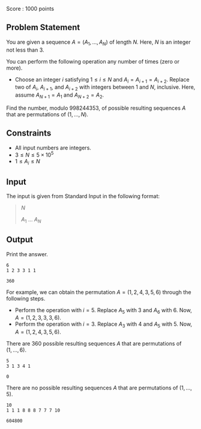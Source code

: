 Score : $1000$ points

## Problem Statement

You are given a sequence $A = (A_1, \ldots, A_N)$ of length $N$. Here, $N$ is an integer not less than $3$.

You can perform the following operation any number of times (zero or more).

- Choose an integer $i$ satisfying $1 \leq i \leq N$ and $A_i = A_{i+1} = A_{i+2}$. Replace two of $A_i$, $A_{i+1}$, and $A_{i+2}$ with integers between $1$ and $N$, inclusive. Here, assume $A_{N+1} = A_1$ and $A_{N+2} = A_2$.

Find the number, modulo $998244353$, of possible resulting sequences $A$ that are permutations of $(1, \ldots, N)$.

## Constraints

- All input numbers are integers.
- $3 \leq N \leq 5 \times 10^5$
- $1 \leq A_i \leq N$

## Input

The input is given from Standard Input in the following format:

> $N$ 
> 
> $A_1$ $\ldots$ $A_N$

## Output

Print the answer.

```input1
6
1 2 3 3 1 1
```

```output1
360
```

For example, we can obtain the permutation $A = (1,2,4,3,5,6)$ through the following steps.

- Perform the operation with $i=5$. Replace $A_5$ with $3$ and $A_6$ with $6$. Now, $A = (1,2,3,3,3,6)$.
- Perform the operation with $i=3$. Replace $A_3$ with $4$ and $A_5$ with $5$. Now, $A = (1,2,4,3,5,6)$.

There are $360$ possible resulting sequences $A$ that are permutations of $(1, \ldots, 6)$.

```input2
5
3 1 3 4 1
```

```output2
0
```

There are no possible resulting sequences $A$ that are permutations of $(1, \ldots, 5)$.

```input3
10
1 1 1 8 8 8 7 7 7 10
```

```output3
604800
```